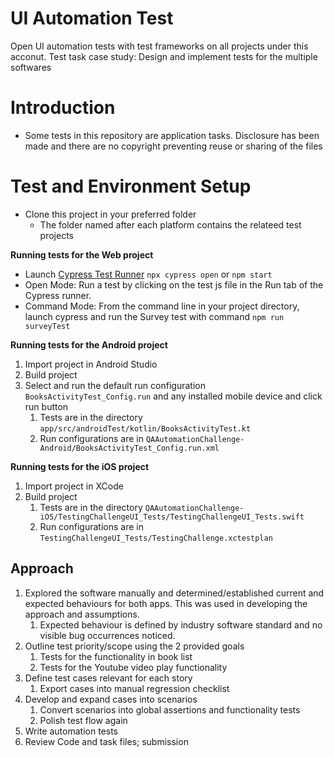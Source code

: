 # UI Automation Test
Open UI automation tests with test frameworks on all projects under this acconut.
Test task case study: Design and implement tests for the multiple softwares

# Introduction
- Some tests in this repository are application tasks. Disclosure has been made and there are no copyright preventing reuse or sharing of the files 

#  Test and Environment Setup
-  Clone this project in your preferred folder
	- The folder named after each platform contains the relateed test projects

**Running tests for the Web project**
- Launch [Cypress Test Runner](https://docs.cypress.io/guides/core-concepts/test-runner.html#Open-files-in-your-IDE) `npx cypress open` or `npm start`
- Open Mode: Run a test by clicking on the test js file in the Run tab of the Cypress runner.
- Command Mode: From the command line in your project directory, launch cypress and run the Survey test with command `npm run surveyTest`

**Running tests for the Android project**
1. Import project in Android Studio
2. Build project 
3. Select and run the default run configuration `BooksActivityTest_Config.run` and any installed mobile device and click run button
	1. Tests are in the directory `app/src/androidTest/kotlin/BooksActivityTest.kt`
	2. Run configurations are in `QAAutomationChallenge-Android/BooksActivityTest_Config.run.xml`

**Running tests for the iOS project**
1. Import project in XCode
2. Build project 
	1. Tests are in the directory `QAAutomationChallenge-iOS/TestingChallengeUI_Tests/TestingChallengeUI_Tests.swift`
	2. Run configurations are in `TestingChallengeUI_Tests/TestingChallenge.xctestplan`

## Approach
1.  Explored the software manually and determined/established current and expected behaviours for both apps. This was used in developing the approach and assumptions.
	1.  Expected behaviour is defined by industry software standard and no visible bug occurrences noticed.
2.  Outline test priority/scope using the 2 provided goals
	1.  Tests for the functionality in book list
	2.  Tests for the Youtube video play functionality
3.  Define test cases relevant for each story
	1.  Export cases into manual regression checklist
4.  Develop and expand cases into scenarios
	1.  Convert scenarios into global assertions and functionality tests
	2.  Polish test flow again
5.  Write automation tests
6. Review Code and task files; submission



  
